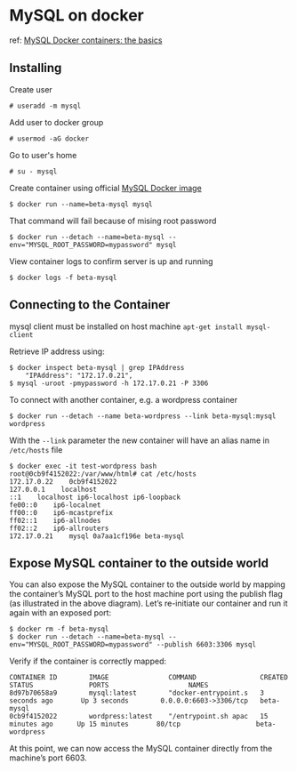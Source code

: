 # MySQL on docker

ref: [MySQL Docker containers: the basics](https://severalnines.com/database-blog/mysql-docker-containers-understanding-basics)

## Installing

Create user

    # useradd -m mysql
    
Add user to docker group

    # usermod -aG docker

Go to user's home

    # su - mysql
    
Create container using official [MySQL Docker image](https://hub.docker.com/_/mysql)

    $ docker run --name=beta-mysql mysql

That command will fail because of mising root password

    $ docker run --detach --name=beta-mysql --env="MYSQL_ROOT_PASSWORD=mypassword" mysql
    
View container logs to confirm server is up and running

    $ docker logs -f beta-mysql
    
    
## Connecting to the Container

mysql client must be installed on host machine `apt-get install mysql-client`

Retrieve IP address using:

    $ docker inspect beta-mysql | grep IPAddress
        "IPAddress": "172.17.0.21",
    $ mysql -uroot -pmypassword -h 172.17.0.21 -P 3306
    
To connect with another container, e.g. a wordpress container

    $ docker run --detach --name beta-wordpress --link beta-mysql:mysql wordpress
    
With the `--link` parameter the new container will have an alias name in `/etc/hosts` file

    $ docker exec -it test-wordpress bash
    root@0cb9f4152022:/var/www/html# cat /etc/hosts
    172.17.0.22    0cb9f4152022
    127.0.0.1    localhost
    ::1    localhost ip6-localhost ip6-loopback
    fe00::0    ip6-localnet
    ff00::0    ip6-mcastprefix
    ff02::1    ip6-allnodes
    ff02::2    ip6-allrouters
    172.17.0.21    mysql 0a7aa1cf196e beta-mysql
    
## Expose MySQL container to the outside world

You can also expose the MySQL container to the outside world by mapping the container’s MySQL port to the host machine port using the publish flag (as illustrated in the above diagram). Let’s re-initiate our container and run it again with an exposed port:

    $ docker rm -f beta-mysql
    $ docker run --detach --name=beta-mysql --env="MYSQL_ROOT_PASSWORD=mypassword" --publish 6603:3306 mysql
    
    
Verify if the container is correctly mapped:

    CONTAINER ID        IMAGE               COMMAND                CREATED             STATUS              PORTS                    NAMES
    8d97b70658a9        mysql:latest        "docker-entrypoint.s   3 seconds ago       Up 3 seconds        0.0.0.0:6603->3306/tcp   beta-mysql
    0cb9f4152022        wordpress:latest    "/entrypoint.sh apac   15 minutes ago      Up 15 minutes       80/tcp                   beta-wordpress
 
At this point, we can now access the MySQL container directly from the machine’s port 6603.


